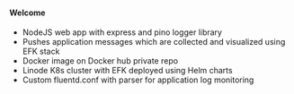 #### Welcome

* NodeJS web app with express and pino logger library 
* Pushes application messages which are collected and visualized using EFK stack 
* Docker image on Docker hub private repo 
* Linode K8s cluster with EFK deployed using Helm charts 
* Custom fluentd.conf with parser for application log monitoring 


